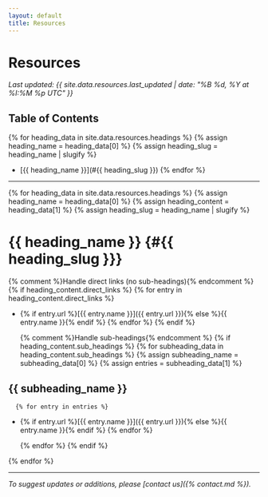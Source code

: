 ```yaml
---
layout: default
title: Resources
---
```


# Resources

*Last updated: <span id="last-updated-time" data-utc-time="{{ site.data.resources.last_updated }}">{{ site.data.resources.last_updated | date: "%B %d, %Y at %I:%M %p UTC" }}</span>*

<script>
(function() {
    const timeElement = document.getElementById('last-updated-time');
    if (timeElement) {
        const utcTimeString = timeElement.getAttribute('data-utc-time');
        if (utcTimeString) {
            try {
                const utcDate = new Date(utcTimeString);
                const localTimeString = utcDate.toLocaleString(undefined, {
                    year: 'numeric',
                    month: 'long', 
                    day: 'numeric',
                    hour: 'numeric',
                    minute: '2-digit',
                    timeZoneName: 'short'
                });
                timeElement.textContent = localTimeString;
            } catch (error) {
                console.warn('Could not parse timestamp:', utcTimeString);
                // Fallback: keep the original UTC time display
            }
        }
    }
})();
</script>

## Table of Contents

{% for heading_data in site.data.resources.headings %}
  {% assign heading_name = heading_data[0] %}
  {% assign heading_slug = heading_name | slugify %}
- [{{ heading_name }}](#{{ heading_slug }})
{% endfor %}

---

{% for heading_data in site.data.resources.headings %}
  {% assign heading_name = heading_data[0] %}
  {% assign heading_content = heading_data[1] %}
  {% assign heading_slug = heading_name | slugify %}
  
# {{ heading_name }} {#{{ heading_slug }}}

  {% comment %}Handle direct links (no sub-headings){% endcomment %}
  {% if heading_content.direct_links %}
    {% for entry in heading_content.direct_links %}
- {% if entry.url %}[{{ entry.name }}]({{ entry.url }}){% else %}{{ entry.name }}{% endif %}
    {% endfor %}
  {% endif %}
  
  {% comment %}Handle sub-headings{% endcomment %}
  {% if heading_content.sub_headings %}
    {% for subheading_data in heading_content.sub_headings %}
      {% assign subheading_name = subheading_data[0] %}
      {% assign entries = subheading_data[1] %}
      
## {{ subheading_name }}

      {% for entry in entries %}
- {% if entry.url %}[{{ entry.name }}]({{ entry.url }}){% else %}{{ entry.name }}{% endif %}
      {% endfor %}
      
    {% endfor %}
  {% endif %}
  
{% endfor %}

---

*To suggest updates or additions, please [contact us]({% contact.md %}).*
